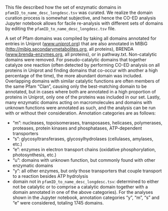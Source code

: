 This file described how the set of enzymatic domains in `pfamID_to_name_desc_longdesc.tsv` was curated. We realize the domain curation process is somewhat subjective, and hence the CO-ED analysis Jupyter notebook allows for facile re-analysis with different sets of domains by editing the `pfamID_to_name_desc_longdesc.tsv` file.

A set of Pfam domains was compiled by taking all domains annotated for entries in Uniprot (www.uniprot.org) that are also annotated in MIBiG (http://mibig.secondarymetabolites.org, all proteins), BRENDA (www.brenda-enzymes.org, all proteins), or in pathway.txt. Non-catalytic domains were removed. For pseudo-catalytic domains that together catalyze one reaction (often detected by performing CO-ED analysis on all proteins in Uniprot and finding domains that co-occur with another a high percentage of the time), the more abundant domain was included. Overlapping domains with similar catalytic functions are often members of the same Pfam “Clan”, causing only the best-matching domain to be annotated, but in cases where both are annotated in a high proportion of proteins in Uniprot, only one of the proteins was included in our set.
Lastly, many enzymatic domains acting on macromolecules and domains with unknown functions were annotated as such, and the analysis can be run with or without their consideration. Annotation categories are as follows:
- “m”: nucleases, topoisomerases, transposases, helicases, polymerases, proteases, protein kinases and phosphatases, ATP-dependent transporters
- “s”: glycosyltransferases, glycosylhydrolases (cellulases, amylases, etc.)
- “e”: enzymes in electron transport chains (oxidative phosphorylation, photosynthesis, etc.)
- “u”: domains with unknown function, but commonly found with other enzymatic domains
- “y”: all other enzymes, but only those transporters that couple transport to a reaction besides ATP hydrolysis
- domain not in `pfamID_to_name_desc_longdesc.tsv`: determined to either not be catalytic or to comprise a catalytic domain together with a domain annotated in one of the above categories).
For the analyses shown in the Jupyter notebook, annotation categories “y”, “m”, “s” and “e” were considered, totaling 1745 domains.
